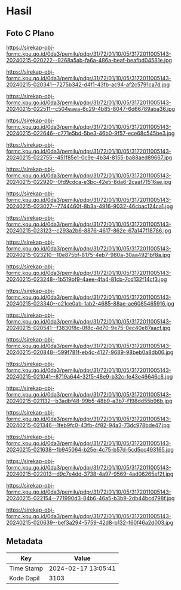 # Hasil

## Foto C Plano

https://sirekap-obj-formc.kpu.go.id/0da3/pemilu/pdpr/31/72/01/10/05/3172011005143-20240215-020222--9268a5ab-fa6a-486a-beaf-beafbd04581e.jpg

https://sirekap-obj-formc.kpu.go.id/0da3/pemilu/pdpr/31/72/01/10/05/3172011005143-20240215-020341--7275b342-d4f1-43fb-ac94-af2c5791ca7d.jpg

https://sirekap-obj-formc.kpu.go.id/0da3/pemilu/pdpr/31/72/01/10/05/3172011005143-20240215-022511--c504eaea-6c29-4b85-8047-6d66789aba36.jpg

https://sirekap-obj-formc.kpu.go.id/0da3/pemilu/pdpr/31/72/01/10/05/3172011005143-20240215-022646--c771e5bd-5be3-46b0-9f57-ece68c545be3.jpg

https://sirekap-obj-formc.kpu.go.id/0da3/pemilu/pdpr/31/72/01/10/05/3172011005143-20240215-022755--451f85e1-0c9e-4b34-8155-ba88aed89667.jpg

https://sirekap-obj-formc.kpu.go.id/0da3/pemilu/pdpr/31/72/01/10/05/3172011005143-20240215-022920--0fd9cdca-e3bc-42e5-8da6-2caaf71516ae.jpg

https://sirekap-obj-formc.kpu.go.id/0da3/pemilu/pdpr/31/72/01/10/05/3172011005143-20240215-023027--7744460f-8b3a-4916-9032-46cbac124ca1.jpg

https://sirekap-obj-formc.kpu.go.id/0da3/pemilu/pdpr/31/72/01/10/05/3172011005143-20240215-023123--c293a2b6-8876-4617-862e-67a147f18786.jpg

https://sirekap-obj-formc.kpu.go.id/0da3/pemilu/pdpr/31/72/01/10/05/3172011005143-20240215-023210--10e875bf-8175-4eb7-980a-30aa4921bf8a.jpg

https://sirekap-obj-formc.kpu.go.id/0da3/pemilu/pdpr/31/72/01/10/05/3172011005143-20240215-023248--1b519bf9-4aee-4fa4-81cb-7cd132f14cf3.jpg

https://sirekap-obj-formc.kpu.go.id/0da3/pemilu/pdpr/31/72/01/10/05/3172011005143-20240215-023340--c21ce0ab-1ab2-4685-88ae-ae6085465916.jpg

https://sirekap-obj-formc.kpu.go.id/0da3/pemilu/pdpr/31/72/01/10/05/3172011005143-20240215-020541--f3830f8c-0f8c-4d70-9e75-0ec40e87aacf.jpg

https://sirekap-obj-formc.kpu.go.id/0da3/pemilu/pdpr/31/72/01/10/05/3172011005143-20240215-020848--599f781f-eb4c-4127-9689-98beb0a8db06.jpg

https://sirekap-obj-formc.kpu.go.id/0da3/pemilu/pdpr/31/72/01/10/05/3172011005143-20240215-021041--8719a644-32f5-48e9-b32c-fe43e46646c8.jpg

https://sirekap-obj-formc.kpu.go.id/0da3/pemilu/pdpr/31/72/01/10/05/3172011005143-20240215-021132--b3adbf48-99b5-48b9-a3b7-f198dd55b96b.jpg

https://sirekap-obj-formc.kpu.go.id/0da3/pemilu/pdpr/31/72/01/10/05/3172011005143-20240215-021346--1feb9fc0-43fb-4f82-94a3-73dc978bde47.jpg

https://sirekap-obj-formc.kpu.go.id/0da3/pemilu/pdpr/31/72/01/10/05/3172011005143-20240215-021638--fb945064-b25e-4c75-b57d-5cd5cc493165.jpg

https://sirekap-obj-formc.kpu.go.id/0da3/pemilu/pdpr/31/72/01/10/05/3172011005143-20240215-022013--d9c7e4dd-3738-4a97-9569-4ad06265ef2f.jpg

https://sirekap-obj-formc.kpu.go.id/0da3/pemilu/pdpr/31/72/01/10/05/3172011005143-20240215-022154--771990d3-84b6-46a5-b3b9-2db44bcd798f.jpg

https://sirekap-obj-formc.kpu.go.id/0da3/pemilu/pdpr/31/72/01/10/05/3172011005143-20240215-020639--bef3a294-5759-42d8-b132-f60f46a2d003.jpg


## Metadata

| Key        | Value               |
| ---------- | ------------------- |
| Time Stamp | 2024-02-17 13:05:41 |
| Kode Dapil | 3103                |



